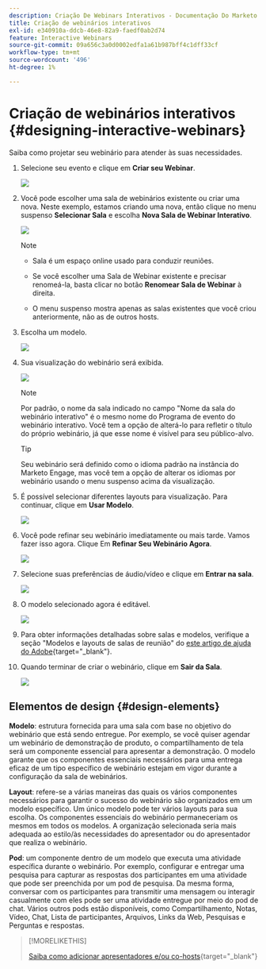 ```yaml
---
description: Criação De Webinars Interativos - Documentação Do Marketo - Documentação Do Produto
title: Criação de webinários interativos
exl-id: e340910a-ddcb-46e8-82a9-faedf0ab2d74
feature: Interactive Webinars
source-git-commit: 09a656c3a0d0002edfa1a61b987bff4c1dff33cf
workflow-type: tm+mt
source-wordcount: '496'
ht-degree: 1%

---
```


# Criação de webinários interativos {#designing-interactive-webinars}

Saiba como projetar seu webinário para atender às suas necessidades.

1. Selecione seu evento e clique em **Criar seu Webinar**.

   ![](assets/designing-interactive-webinars-1.png)

1. Você pode escolher uma sala de webinários existente ou criar uma nova. Neste exemplo, estamos criando uma nova, então clique no menu suspenso **Selecionar Sala** e escolha **Nova Sala de Webinar Interativo**.

   ![](assets/designing-interactive-webinars-2.png)

   >[!NOTE]
   >
   >* Sala é um espaço online usado para conduzir reuniões.
   >
   >* Se você escolher uma Sala de Webinar existente e precisar renomeá-la, basta clicar no botão **Renomear Sala de Webinar** à direita.
   >
   >* O menu suspenso mostra apenas as salas existentes que você criou anteriormente, não as de outros hosts.

1. Escolha um modelo.

   ![](assets/designing-interactive-webinars-3.png)

1. Sua visualização do webinário será exibida.

   ![](assets/designing-interactive-webinars-4.png)

   >[!NOTE]
   >
   >Por padrão, o nome da sala indicado no campo &quot;Nome da sala do webinário interativo&quot; é o mesmo nome do Programa de evento do webinário interativo. Você tem a opção de alterá-lo para refletir o título do próprio webinário, já que esse nome é visível para seu público-alvo.

   >[!TIP]
   >
   >Seu webinário será definido como o idioma padrão na instância do Marketo Engage, mas você tem a opção de alterar os idiomas por webinário usando o menu suspenso acima da visualização.

1. É possível selecionar diferentes layouts para visualização. Para continuar, clique em **Usar Modelo**.

   ![](assets/designing-interactive-webinars-5.png)

1. Você pode refinar seu webinário imediatamente ou mais tarde. Vamos fazer isso agora. Clique Em **Refinar Seu Webinário Agora**.

   ![](assets/designing-interactive-webinars-6.png)

1. Selecione suas preferências de áudio/vídeo e clique em **Entrar na sala**.

   ![](assets/designing-interactive-webinars-7.png)

1. O modelo selecionado agora é editável.

   ![](assets/designing-interactive-webinars-8.png)

1. Para obter informações detalhadas sobre salas e modelos, verifique a seção &quot;Modelos e layouts de salas de reunião&quot; do [este artigo de ajuda do Adobe](https://helpx.adobe.com/in/adobe-connect/using/creating-arranging-meetings.html#creating_and_arranging_meetings){target="_blank"}.

1. Quando terminar de criar o webinário, clique em **Sair da Sala**.

   ![](assets/designing-interactive-webinars-9.png)

## Elementos de design {#design-elements}

**Modelo**: estrutura fornecida para uma sala com base no objetivo do webinário que está sendo entregue. Por exemplo, se você quiser agendar um webinário de demonstração de produto, o compartilhamento de tela será um componente essencial para apresentar a demonstração. O modelo garante que os componentes essenciais necessários para uma entrega eficaz de um tipo específico de webinário estejam em vigor durante a configuração da sala de webinários.

**Layout**: refere-se a várias maneiras das quais os vários componentes necessários para garantir o sucesso do webinário são organizados em um modelo específico. Um único modelo pode ter vários layouts para sua escolha. Os componentes essenciais do webinário permaneceriam os mesmos em todos os modelos. A organização selecionada seria mais adequada ao estilo/às necessidades do apresentador ou do apresentador que realiza o webinário.

**Pod**: um componente dentro de um modelo que executa uma atividade específica durante o webinário. Por exemplo, configurar e entregar uma pesquisa para capturar as respostas dos participantes em uma atividade que pode ser preenchida por um pod de pesquisa. Da mesma forma, conversar com os participantes para transmitir uma mensagem ou interagir casualmente com eles pode ser uma atividade entregue por meio do pod de chat. Vários outros pods estão disponíveis, como Compartilhamento, Notas, Vídeo, Chat, Lista de participantes, Arquivos, Links da Web, Pesquisas e Perguntas e respostas.

>[!MORELIKETHIS]
>
>[Saiba como adicionar apresentadores e/ou co-hosts](/help/marketo/product-docs/demand-generation/events/interactive-webinars/add-a-webinar-team.md){target="_blank"}
